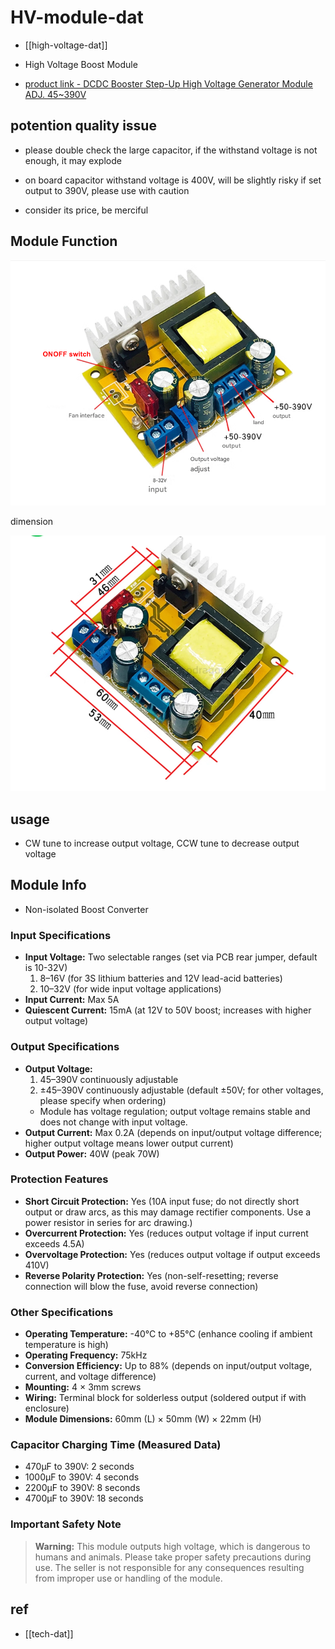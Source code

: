 # HV-module-dat

- [[high-voltage-dat]]

- High Voltage Boost Module 

- [product link - DCDC Booster Step-Up High Voltage Generator Module ADJ. 45~390V](https://www.electrodragon.com/product/dcdc-booster-step-up-high-voltage-generator-module-adj-45390v/)


## potention quality issue 

- please double check the large capacitor, if the withstand voltage is not enough, it may explode

- on board capacitor withstand voltage is 400V, will be slightly risky if set output to 390V, please use with caution

- consider its price, be merciful


## Module Function 

![](2025-10-08-15-19-42.png)

dimension 

![](2025-10-08-15-20-14.png)

## usage 

- CW tune to increase output voltage, CCW tune to decrease output voltage


## Module Info 

- Non-isolated Boost Converter

### Input Specifications
- **Input Voltage:** Two selectable ranges (set via PCB rear jumper, default is 10-32V)
  1. 8–16V (for 3S lithium batteries and 12V lead-acid batteries)
  2. 10–32V (for wide input voltage applications)
- **Input Current:** Max 5A
- **Quiescent Current:** 15mA (at 12V to 50V boost; increases with higher output voltage)

### Output Specifications
- **Output Voltage:** 
  1. 45–390V continuously adjustable
  2. ±45–390V continuously adjustable (default ±50V; for other voltages, please specify when ordering)
  - Module has voltage regulation; output voltage remains stable and does not change with input voltage.
- **Output Current:** Max 0.2A (depends on input/output voltage difference; higher output voltage means lower output current)
- **Output Power:** 40W (peak 70W)

### Protection Features
- **Short Circuit Protection:** Yes (10A input fuse; do not directly short output or draw arcs, as this may damage rectifier components. Use a power resistor in series for arc drawing.)
- **Overcurrent Protection:** Yes (reduces output voltage if input current exceeds 4.5A)
- **Overvoltage Protection:** Yes (reduces output voltage if output exceeds 410V)
- **Reverse Polarity Protection:** Yes (non-self-resetting; reverse connection will blow the fuse, avoid reverse connection)

### Other Specifications
- **Operating Temperature:** -40°C to +85°C (enhance cooling if ambient temperature is high)
- **Operating Frequency:** 75kHz
- **Conversion Efficiency:** Up to 88% (depends on input/output voltage, current, and voltage difference)
- **Mounting:** 4 × 3mm screws
- **Wiring:** Terminal block for solderless output (soldered output if with enclosure)
- **Module Dimensions:** 60mm (L) × 50mm (W) × 22mm (H)

### Capacitor Charging Time (Measured Data)
- 470μF to 390V: 2 seconds
- 1000μF to 390V: 4 seconds
- 2200μF to 390V: 8 seconds
- 4700μF to 390V: 18 seconds

### Important Safety Note
> **Warning:** This module outputs high voltage, which is dangerous to humans and animals. Please take proper safety precautions during use. The seller is not responsible for any consequences resulting from improper use or handling of the module.


## ref 

- [[tech-dat]]